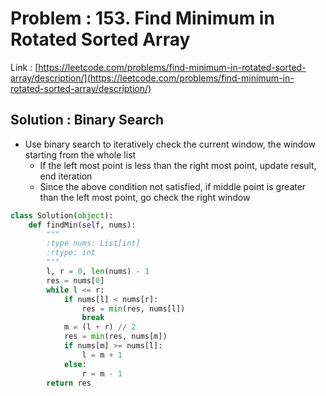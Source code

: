 # Problem : 153. Find Minimum in Rotated Sorted Array
Link : [https://leetcode.com/problems/find-minimum-in-rotated-sorted-array/description/](https://leetcode.com/problems/find-minimum-in-rotated-sorted-array/description/)

## Solution : Binary Search
- Use binary search to iteratively check the current window, the window starting from the whole list
    - If the left most point is less than the right most point, update result, end iteration
    - Since the above condition not satisfied, if middle point is greater than the left most point, go check the right window
```python
class Solution(object):
    def findMin(self, nums):
        """
        :type nums: List[int]
        :rtype: int
        """
        l, r = 0, len(nums) - 1
        res = nums[0]
        while l <= r:
            if nums[l] < nums[r]:
                res = min(res, nums[l])
                break
            m = (l + r) // 2
            res = min(res, nums[m])
            if nums[m] >= nums[l]:
                l = m + 1
            else:
                r = m - 1
        return res
```
